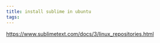 ```yaml
---
title: install sublime in ubuntu
tags:
---
```



https://www.sublimetext.com/docs/3/linux_repositories.html

